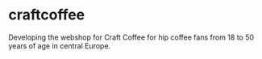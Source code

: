 # craftcoffee
Developing the webshop for Craft Coffee for hip coffee fans from 18 to 50 years of age in central Europe.
